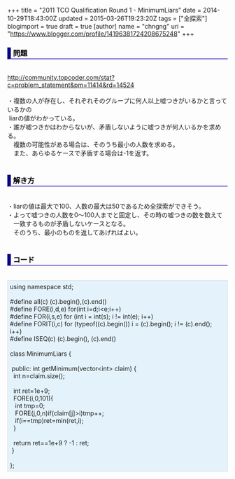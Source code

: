 +++
title = "2011 TCO Qualification Round 1 - MinimumLiars"
date = 2014-10-29T18:43:00Z
updated = 2015-03-26T19:23:20Z
tags = ["全探索"]
blogimport = true
draft = true
[author]
	name = "chngng"
	uri = "https://www.blogger.com/profile/14196381724208675248"
+++

<div dir="ltr" style="text-align: left;" trbidi="on"><h3 style="border-bottom: 2px solid slateblue; border-left: 8px solid navy; color: black; padding: 0px 0px 1px 5px;">問題 </h3><br /><a href="http://community.topcoder.com/stat?c=problem_statement&amp;pm=11414&amp;rd=14524" target="_blank">http://community.topcoder.com/stat?c=problem_statement&amp;pm=11414&amp;rd=14524</a><br /><br />・複数の人が存在し、それぞれそのグループに何人以上嘘つきがいるかと言っているかの<br />&nbsp;liarの値がわかっている。<br />・誰が嘘つきかはわからないが、矛盾しないように嘘つきが何人いるかを求める。<br />　複数の可能性がある場合は、そのうち最小の人数を求める。<br />　また、あらゆるケースで矛盾する場合は-1を返す。<br /><br /><h3 style="border-bottom: 2px solid slateblue; border-left: 8px solid navy; color: black; padding: 0px 0px 1px 5px;">解き方 </h3><br />・liarの値は最大で100、人数の最大は50であるため全探索ができそう。<br />・よって嘘つきの人数を0～100人までと固定し、その時の嘘つきの数を数えて<br />　一致するものが矛盾しないケースとなる。<br />　そのうち、最小のものを返してあげればよい。<br /><br /><h3 style="border-bottom: 2px solid slateblue; border-left: 8px solid navy; color: black; padding: 0px 0px 1px 5px;">コード </h3><br /><div style="background-color: #e3f2fb; border: 1px dotted #CCCCCC; padding: 5px;">using namespace std;<br /><br />#define all(c) (c).begin(),(c).end()<br />#define FORE(i,d,e) for(int i=d;i&lt;e;i++)<br />#define FOR(i,s,e) for (int i = int(s); i != int(e); i++)<br />#define FORIT(i,c) for (typeof((c).begin()) i = (c).begin(); i != (c).end(); i++)<br />#define ISEQ(c) (c).begin(), (c).end()<br /><br />class MinimumLiars {<br /><br /><span class="Apple-tab-span" style="white-space: pre;"> </span>public: int getMinimum(vector&lt;int&gt; claim) {<br /><span class="Apple-tab-span" style="white-space: pre;">  </span>int n=claim.size();<br /><br /><span class="Apple-tab-span" style="white-space: pre;">  </span>int ret=1e+9;<br /><span class="Apple-tab-span" style="white-space: pre;">  </span>FORE(i,0,101){<br /><span class="Apple-tab-span" style="white-space: pre;">   </span>int tmp=0;<br /><span class="Apple-tab-span" style="white-space: pre;">   </span>FORE(j,0,n)if(claim[j]&gt;i)tmp++;<br /><span class="Apple-tab-span" style="white-space: pre;">   </span>if(i==tmp)ret=min(ret,i);<br /><span class="Apple-tab-span" style="white-space: pre;">  </span>}<br /><br /><span class="Apple-tab-span" style="white-space: pre;">  </span>return ret==1e+9 ? -1 : ret;<br /><span class="Apple-tab-span" style="white-space: pre;"> </span>}<br /><br />};</div></div>
